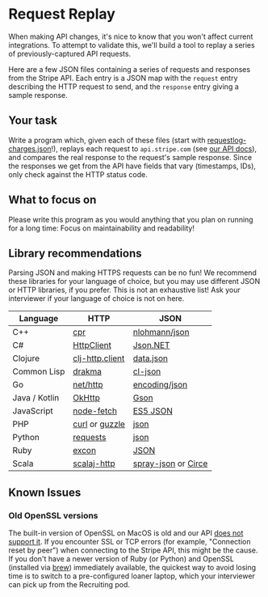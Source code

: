 # Request Replay

When making API changes,
it's nice to know that you won't affect current integrations.
To attempt to validate this, we'll build a tool to replay a
series of previously-captured API requests.

Here are a few JSON files containing a series of requests and responses from
the Stripe API. Each entry is a JSON map with the `request` entry describing
the HTTP request to send, and the `response` entry giving a sample response.

## Your task

Write a program which, given each of these files
(start with [requestlog-charges.json](requestlog-charges.json)!),
replays each request to `api.stripe.com`
(see [our API docs](http://stripe.com/docs/api)),
and compares the real response to the request's sample response.
Since the responses we get from the API
have fields that vary (timestamps, IDs),
only check against the HTTP status code.

## What to focus on

Please write this program as you would anything that you plan on running for a
long time: Focus on maintainability and readability!

## Library recommendations

Parsing JSON and making HTTPS requests can be no fun!
We recommend these libraries for your language of choice,
but you may use different JSON or HTTP libraries, if you prefer.
This is not an exhaustive list!
Ask your interviewer if your language of choice is not on here.

| Language      | HTTP                          | JSON                      |
| ------------- | ----------------------------- | ------------------------- |
| C++           | [cpr]                         | [nlohmann/json]           |
| C#            | [HttpClient]                  | [Json.NET]                |
| Clojure       | [clj-http.client]             | [data.json]               |
| Common Lisp   | [drakma]                      | [cl-json]                 |
| Go            | [net/http]                    | [encoding/json]           |
| Java / Kotlin | [OkHttp]                      | [Gson]                    |
| JavaScript    | [node-fetch]                  | [ES5 JSON]                |
| PHP           | [curl][php-curl] or [guzzle]  | [json][php-json]          |
| Python        | [requests][py-requests]       | [json][py-json]           |
| Ruby          | [excon]                       | [JSON][ruby-JSON]         |
| Scala         | [scalaj-http]                 | [spray-json] or [Circe]   |

## Known Issues

### Old OpenSSL versions

The built-in version of OpenSSL on MacOS is old and our API [does not support it].
If you encounter SSL or TCP errors (for example, "Connection reset by peer")
when connecting to the Stripe API, this might be the cause.
If you don't have a newer version of Ruby (or Python) and OpenSSL
(installed via [brew](https://brew.sh/)) immediately available,
the quickest way to avoid losing time is to switch to
a pre-configured loaner laptop,
which your interviewer can pick up from the Recruiting pod.


[cpr]: https://whoshuu.github.io/cpr/
[nlohmann/json]: https://nlohmann.github.io/json/

[HttpClient]: https://docs.microsoft.com/en-us/dotnet/api/system.net.http.httpclient?view=net-5.0
[Json.NET]: https://www.newtonsoft.com/json

[clj-http.client]: https://clojars.org/clj-http
[data.json]: http://clojure.github.io/data.json/

[drakma]: https://edicl.github.io/drakma/
[cl-json]: https://common-lisp.net/project/cl-json/cl-json.html

[net/http]: https://golang.org/pkg/net/http/
[encoding/json]: https://golang.org/pkg/encoding/json/

[OkHttp]: http://square.github.io/okhttp/
[Gson]: https://github.com/google/gson/blob/master/UserGuide.md

[js-req]: https://github.com/request/request
[node-fetch]: https://github.com/bitinn/node-fetch
[ES5 JSON]: https://developer.mozilla.org/en-US/docs/Web/JavaScript/Reference/Global_Objects/JSON

[php-curl]: https://www.php.net/manual/en/book.curl.php
[guzzle]: https://docs.guzzlephp.org/en/stable/
[php-json]: https://www.php.net/manual/en/book.json.php

[py-requests]: https://requests.readthedocs.io/en/master/
[py-json]: https://docs.python.org/3/library/json.html

[excon]: https://github.com/excon/excon
[ruby-JSON]: https://ruby-doc.org/stdlib-2.6.1/libdoc/json/rdoc/JSON.html

[scalaj-http]: https://github.com/scalaj/scalaj-http
[spray-json]: https://github.com/spray/spray-json
[Circe]: https://circe.github.io/circe/

[does not support it]: https://support.stripe.com/questions/how-do-i-upgrade-my-openssl-to-support-tls-1-2
